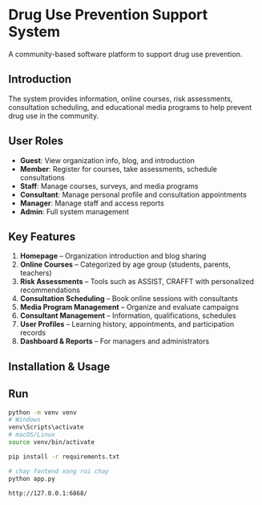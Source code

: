 # Drug Use Prevention Support System

A community-based software platform to support drug use prevention.

## Introduction

The system provides information, online courses, risk assessments, consultation scheduling, and educational media programs to help prevent drug use in the community.

## User Roles

- **Guest**: View organization info, blog, and introduction
- **Member**: Register for courses, take assessments, schedule consultations
- **Staff**: Manage courses, surveys, and media programs
- **Consultant**: Manage personal profile and consultation appointments
- **Manager**: Manage staff and access reports
- **Admin**: Full system management

## Key Features

1. **Homepage** – Organization introduction and blog sharing
2. **Online Courses** – Categorized by age group (students, parents, teachers)
3. **Risk Assessments** – Tools such as ASSIST, CRAFFT with personalized recommendations
4. **Consultation Scheduling** – Book online sessions with consultants
5. **Media Program Management** – Organize and evaluate campaigns
6. **Consultant Management** – Information, qualifications, schedules
7. **User Profiles** – Learning history, appointments, and participation records
8. **Dashboard & Reports** – For managers and administrators

## Installation & Usage

## Run

```bash
python -m venv venv
# Windows
venv\Scripts\activate
# macOS/Linux
source venv/bin/activate

pip install -r requirements.txt

# chay fontend xong roi chay
python app.py

http://127.0.0.1:6868/
```
